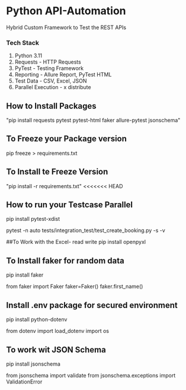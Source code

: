 # Python API-Automation 
Hybrid Custom Framework to Test the REST APIs


### Tech Stack
1. Python 3.11
2. Requests - HTTP Requests
3. PyTest - Testing Framework
4. Reporting - Allure Report, PyTest HTML
5. Test Data - CSV, Excel, JSON
6. Parallel Execution - x distribute

## How to Install Packages
"pip install requests pytest pytest-html faker allure-pytest jsonschema"

## To Freeze your Package version
pip freeze > requirements.txt

## To Install te Freeze Version
"pip install -r requirements.txt" <<<<<<< HEAD

## How to run your Testcase Parallel
pip install pytest-xdist

pytest -n auto tests/integration_test/test_create_booking.py -s -v 

##To Work with the Excel- read write
pip install openpyxl

## To Install faker for random data
pip install faker

from faker import Faker
faker=Faker()
faker.first_name()

## Install .env package for secured environment
pip install python-dotenv

from dotenv import load_dotenv
import os

## To work wit JSON Schema
pip install jsonschema

from jsonschema import validate
from jsonschema.exceptions import ValidationError